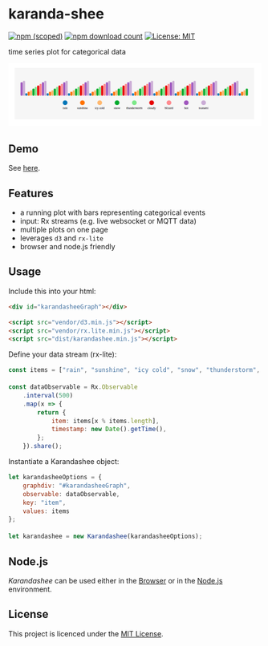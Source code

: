 # karanda-shee
[![npm (scoped)](https://img.shields.io/npm/v/@maslick/karandashee.svg)](https://www.npmjs.com/package/@maslick/karandashee)
[![npm download count](https://img.shields.io/npm/dt/@maslick/karandashee.svg)](https://npmcharts.com/compare/@maslick/karandashee?minimal=true)
[![License: MIT](https://img.shields.io/badge/License-MIT-blue.svg)](https://opensource.org/licenses/MIT)

time series plot for categorical data

![screenshot](karandashee.png)

## Demo
See [here](https://maslick.github.io/karandashee/demo/).

## Features
* a running plot with bars representing categorical events
* input: Rx streams (e.g. live websocket or MQTT data)
* multiple plots on one page
* leverages ``d3`` and ``rx-lite``
* browser and node.js friendly

## Usage
Include this into your html:

```html
<div id="karandasheeGraph"></div>
```

```html
<script src="vendor/d3.min.js"></script>
<script src="vendor/rx.lite.min.js"></script>
<script src="dist/karandashee.min.js"></script>
```

Define your data stream (rx-lite):
```js
const items = ["rain", "sunshine", "icy cold", "snow", "thunderstorm", "cloudy", "blizard", "hot", "tsunami"];

const dataObservable = Rx.Observable
    .interval(500)
    .map(x => {
        return {
            item: items[x % items.length],
            timestamp: new Date().getTime(),
        };
    }).share();
```

Instantiate a Karandashee object:
```js
let karandasheeOptions = {
    graphdiv: "#karandasheeGraph",
    observable: dataObservable,
    key: "item",
    values: items
};

let karandashee = new Karandashee(karandasheeOptions);
```

## Node.js
*Karandashee* can be used either in the [Browser](https://github.com/maslick/karandashee/tree/master/demo) or in the [Node.js](https://github.com/maslick/karandashee/tree/master/example) environment.


## License

This project is licenced under the [MIT License](http://opensource.org/licenses/mit-license.html).
